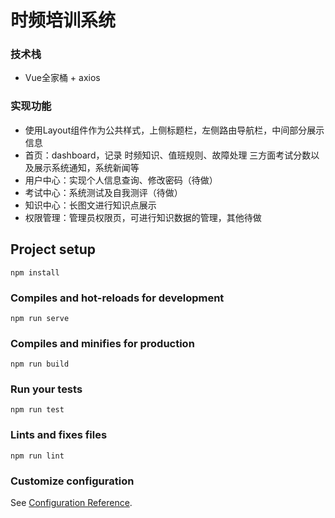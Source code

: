 # 时频培训系统

### 技术栈
- Vue全家桶 + axios 

### 实现功能
- 使用Layout组件作为公共样式，上侧标题栏，左侧路由导航栏，中间部分展示信息
- 首页：dashboard，记录 时频知识、值班规则、故障处理 三方面考试分数以及展示系统通知，系统新闻等
- 用户中心：实现个人信息查询、修改密码（待做）
- 考试中心：系统测试及自我测评（待做）
- 知识中心：长图文进行知识点展示
- 权限管理：管理员权限页，可进行知识数据的管理，其他待做




## Project setup
```
npm install
```

### Compiles and hot-reloads for development
```
npm run serve
```

### Compiles and minifies for production
```
npm run build
```

### Run your tests
```
npm run test
```

### Lints and fixes files
```
npm run lint
```

### Customize configuration
See [Configuration Reference](https://cli.vuejs.org/config/).
